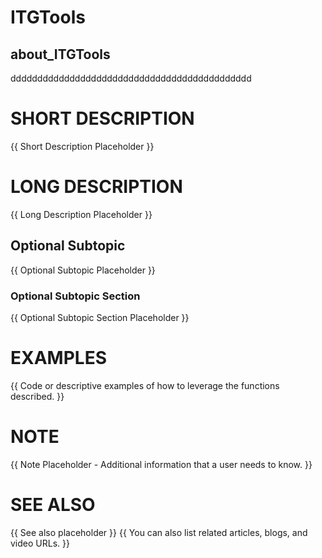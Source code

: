 # ITGTools
## about_ITGTools

ddddddddddddddddddddddddddddddddddddddddddddd

# SHORT DESCRIPTION
{{ Short Description Placeholder }}

# LONG DESCRIPTION
{{ Long Description Placeholder }}

## Optional Subtopic
{{ Optional Subtopic Placeholder }}

### Optional Subtopic Section
{{ Optional Subtopic Section Placeholder }}

# EXAMPLES
{{ Code or descriptive examples of how to leverage the functions described. }}

# NOTE
{{ Note Placeholder - Additional information that a user needs to know. }}

# SEE ALSO
{{ See also placeholder }}
{{ You can also list related articles, blogs, and video URLs. }}

